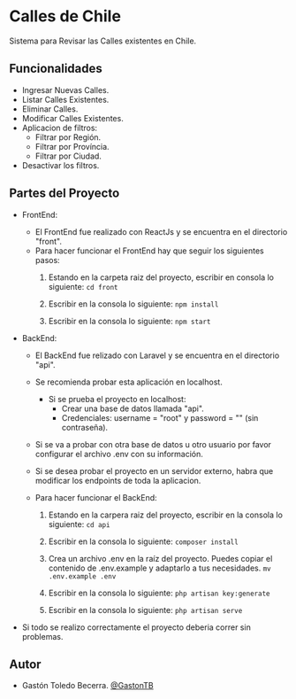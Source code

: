 
# Calles de Chile

Sistema para Revisar las Calles existentes en Chile.


## Funcionalidades

- Ingresar Nuevas Calles.
- Listar Calles Existentes.
- Eliminar Calles.
- Modificar Calles Existentes.
- Aplicacion de filtros:
    - Filtrar por Región.
    - Filtrar por Província.
    - Filtrar por Ciudad.
- Desactivar los filtros.

## Partes del Proyecto

- FrontEnd:
    - El FrontEnd fue realizado con ReactJs y se encuentra en el directorio "front".
    - Para hacer funcionar el FrontEnd hay que seguir los siguientes pasos:
        1. Estando en la carpeta raiz del proyecto, escribir en consola lo siguiente:
        `cd front`

        2. Escribir en la consola lo siguiente:
        `npm install`

        3. Escribir en la consola lo siguiente:
        `npm start`
- BackEnd:
    - El BackEnd fue relizado con Laravel y se encuentra en el directorio "api".
    - Se recomienda probar esta aplicación en localhost.

        - Si se prueba el proyecto en localhost:
            - Crear una base de datos llamada "api".
            - Credenciales: username = "root" y password = "" (sin contraseña).
    
    - Si se va a probar con otra base de datos u otro usuario por favor configurar el archivo .env con su información.

    - Si se desea probar el proyecto en un servidor externo, habra que modificar los endpoints  de toda la aplicacion.
    - Para hacer funcionar el BackEnd:
        1. Estando en la carpera raiz del proyecto, escribir en la consola lo siguiente:
        `cd api`

        2.  Escribir en la consola lo siguiente:
        `composer install`

        3. Crea un archivo .env en la raíz del proyecto. Puedes copiar el contenido de .env.example y adaptarlo a tus necesidades.
        `mv .env.example .env`

        4. Escribir en la consola lo siguiente:
        `php artisan key:generate`

        5. Escribir en la consola lo siguiente:
        `php artisan serve`

- Si todo se realizo correctamente el proyecto deberia correr sin problemas.

    



## Autor

- Gastón Toledo Becerra. [@GastonTB	](https://www.github.com/GastonTB	)

